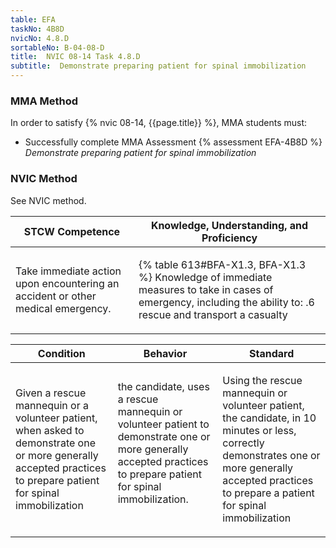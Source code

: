 ```yaml
---
table: EFA
taskNo: 4B8D
nvicNo: 4.8.D 
sortableNo: B-04-08-D
title:  NVIC 08-14 Task 4.8.D
subtitle:  Demonstrate preparing patient for spinal immobilization
---
```



### MMA Method

In order to satisfy  {% nvic 08-14, {{page.title}}  %}, MMA students must:

* Successfully complete MMA Assessment {% assessment EFA-4B8D %} *Demonstrate preparing patient for spinal immobilization*


### NVIC Method

<a onclick="togglevisibility('nvic_methods')" >See NVIC method.</a>

<div id='nvic_methods' class='hide'>

<table>
<thead>
<tr>
<th class='forty'> STCW Competence </th>
<th class='sixty'> Knowledge, Understanding, and Proficiency </th>
</tr>
</thead>




<tbody>
<tr><td markdown='1'>

Take immediate action upon encountering an accident or other medical emergency.

</td><td markdown='1'>

{% table 613#BFA-X1.3, BFA-X1.3 %} Knowledge of immediate measures to take in cases of emergency, including the ability to:
.6  rescue and transport a casualty

</td></tr>


</tbody>
</table>


<table>
<thead>
<tr><th class='twenty'>  Condition </th><th class='twenty'> Behavior </th><th  class='sixty'>Standard </th></tr>
</thead>
<tbody >



<tr><td markdown='1'>

Given a rescue mannequin or a volunteer patient, when asked to demonstrate one or more generally accepted practices to prepare patient for spinal immobilization

</td><td markdown='1'>

the candidate, uses a rescue mannequin or volunteer patient to demonstrate one or more generally accepted practices to prepare patient for spinal immobilization.

<br>

<div class="tooltip" markdown='1'>



</div>


</td><td markdown='1'>

Using the rescue mannequin or volunteer patient, the candidate, in 10 minutes or less, correctly demonstrates one or more generally accepted practices to prepare a patient for spinal immobilization

</td></tr>
</tbody>
</table>
</div>
